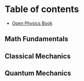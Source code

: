 # Table of contents

* [Open Physics Book](README.md)

## Math Fundamentals

## Classical Mechanics

## Quantum Mechanics

